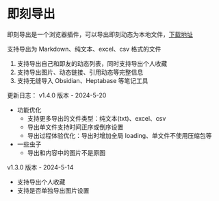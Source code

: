 # 即刻导出

即刻导出是一个浏览器插件，可以导出即刻动态为本地文件，[下载地址](https://jike-export.wujieli.com/)

支持导出为 Markdown、纯文本、excel、csv 格式的文件

1. 支持导出自己和即友的动态列表，同时支持导出个人收藏
2. 支持导出图片、动态链接、引用动态等完整信息
3. 支持无缝导入 Obsidian、Heptabase 等笔记工具

更新日志：
v1.4.0 版本 - 2024-5-20

- 功能优化
  - 支持更多导出的文件类型：纯文本(txt)、excel、csv
  - 导出单文件支持时间正序或倒序设置
  - 导出过程体验优化：导出时增加全局 loading、单文件不使用压缩包等
- 一些虫子
  - 导出和内容中的图片不是原图

v1.3.0 版本 - 2024-5-14

- 支持导出个人收藏
- 支持是否单独导出图片设置
